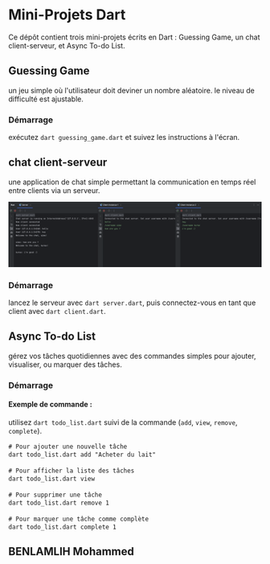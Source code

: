 # Mini-Projets Dart

Ce dépôt contient trois mini-projets écrits en Dart : Guessing Game, un chat client-serveur, et Async To-do List.

## Guessing Game

un jeu simple où l'utilisateur doit deviner un nombre aléatoire. le niveau de difficulté est ajustable.

### Démarrage

exécutez `dart guessing_game.dart` et suivez les instructions à l'écran.

## chat client-serveur

une application de chat simple permettant la communication en temps réel entre clients via un serveur.

![Server Client Demo](/images/server-client-demo.png)

### Démarrage

lancez le serveur avec `dart server.dart`, puis connectez-vous en tant que client avec `dart client.dart`.

## Async To-do List

gérez vos tâches quotidiennes avec des commandes simples pour ajouter, visualiser, ou marquer des tâches.

### Démarrage
#### Exemple de commande :
utilisez `dart todo_list.dart` suivi de la commande (`add`, `view`, `remove`, `complete`).

````
# Pour ajouter une nouvelle tâche
dart todo_list.dart add "Acheter du lait"

# Pour afficher la liste des tâches
dart todo_list.dart view

# Pour supprimer une tâche
dart todo_list.dart remove 1

# Pour marquer une tâche comme complète
dart todo_list.dart complete 1
````


## BENLAMLIH Mohammed
